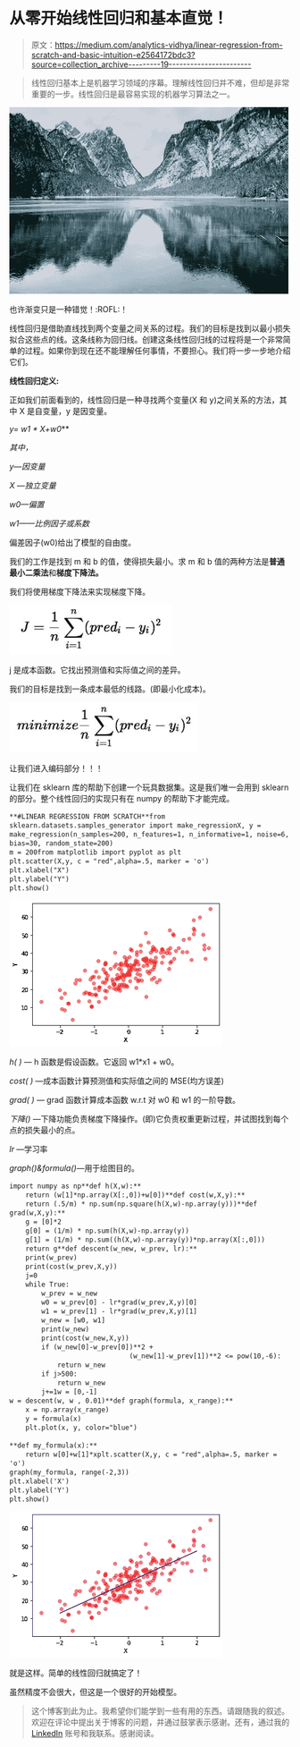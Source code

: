 # 从零开始线性回归和基本直觉！

> 原文：<https://medium.com/analytics-vidhya/linear-regression-from-scratch-and-basic-intuition-e2564172bdc3?source=collection_archive---------19----------------------->

> 线性回归基本上是机器学习领域的序幕。理解线性回归并不难，但却是非常重要的一步。线性回归是最容易实现的机器学习算法之一。

![](img/8dd843e43ec3dc125bf3f17bf59566ca.png)

也许渐变只是一种错觉！:ROFL:！

线性回归是借助直线找到两个变量之间关系的过程。我们的目标是找到以最小损失拟合这些点的线。这条线称为回归线。创建这条线性回归线的过程将是一个非常简单的过程。如果你到现在还不能理解任何事情，不要担心。我们将一步一步地介绍它们。

**线性回归定义:**

正如我们前面看到的，线性回归是一种寻找两个变量(X 和 y)之间关系的方法，其中 X 是自变量，y 是因变量。

**y*= w1 * X+w0***

*其中，*

*y—因变量*

*X —独立变量*

*w0—偏置*

*w1——比例因子或系数*

偏差因子(w0)给出了模型的自由度。

我们的工作是找到 m 和 b 的值，使得损失最小。求 m 和 b 值的两种方法是**普通最小二乘法**和**梯度下降法。**

我们将使用梯度下降法来实现梯度下降。

![](img/cb53812ed7b75fa6635eb131918b3487.png)

j 是成本函数。它找出预测值和实际值之间的差异。

我们的目标是找到一条成本最低的线路。(即最小化成本)。

![](img/90d75a1f55872b8c2c981fe662dcc6c5.png)

让我们进入编码部分！！！

让我们在 sklearn 库的帮助下创建一个玩具数据集。这是我们唯一会用到 sklearn 的部分。整个线性回归的实现只有在 numpy 的帮助下才能完成。

```
**#LINEAR REGRESSION FROM SCRATCH**from sklearn.datasets.samples_generator import make_regressionX, y = make_regression(n_samples=200, n_features=1, n_informative=1, noise=6, bias=30, random_state=200)
m = 200from matplotlib import pyplot as plt
plt.scatter(X,y, c = "red",alpha=.5, marker = 'o')
plt.xlabel("X")
plt.ylabel("Y")
plt.show()
```

![](img/8a17c3c002fea386249f4db65be53acc.png)

*h( )* — h 函数是假设函数。它返回 w1*x1 + w0。

*cost( )* —成本函数计算预测值和实际值之间的 MSE(均方误差)

*grad( )* — grad 函数计算成本函数 w.r.t 对 w0 和 w1 的一阶导数。

*下降()* —下降功能负责梯度下降操作。(即)它负责权重更新过程，并试图找到每个点的损失最小的点。

*lr* —学习率

*graph()&formula()*—用于绘图目的。

```
import numpy as np**def h(X,w):**
    return (w[1]*np.array(X[:,0])+w[0])**def cost(w,X,y):**
    return (.5/m) * np.sum(np.square(h(X,w)-np.array(y)))**def grad(w,X,y):**
    g = [0]*2
    g[0] = (1/m) * np.sum(h(X,w)-np.array(y))
    g[1] = (1/m) * np.sum((h(X,w)-np.array(y))*np.array(X[:,0]))
    return g**def descent(w_new, w_prev, lr):**
    print(w_prev)
    print(cost(w_prev,X,y))
    j=0
    while True:
        w_prev = w_new
        w0 = w_prev[0] - lr*grad(w_prev,X,y)[0]
        w1 = w_prev[1] - lr*grad(w_prev,X,y)[1]
        w_new = [w0, w1]
        print(w_new)
        print(cost(w_new,X,y))
        if (w_new[0]-w_prev[0])**2 + 
                              (w_new[1]-w_prev[1])**2 <= pow(10,-6):
            return w_new
        if j>500: 
            return w_new
        j+=1w = [0,-1]
w = descent(w, w , 0.01)**def graph(formula, x_range):**  
    x = np.array(x_range)  
    y = formula(x)  
    plt.plot(x, y, color="blue")  

**def my_formula(x):**
    return w[0]+w[1]*xplt.scatter(X,y, c = "red",alpha=.5, marker = 'o')
graph(my_formula, range(-2,3))
plt.xlabel('X')
plt.ylabel('Y')
plt.show()
```

![](img/bc91cd9e12d2fdb332d5372b19f338b5.png)

就是这样。简单的线性回归就搞定了！

虽然精度不会很大，但这是一个很好的开始模型。

> 这个博客到此为止。我希望你们能学到一些有用的东西。请跟随我的叙述。欢迎在评论中提出关于博客的问题，并通过鼓掌表示感谢。还有，通过我的 [LinkedIn](https://www.linkedin.com/in/venkatesha-prasad-sridar/) 账号和我联系。感谢阅读。